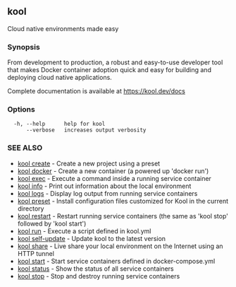 ## kool

Cloud native environments made easy

### Synopsis

From development to production, a robust and easy-to-use developer tool
that makes Docker container adoption quick and easy for building and deploying cloud native
applications.

Complete documentation is available at https://kool.dev/docs

### Options

```
  -h, --help      help for kool
      --verbose   increases output verbosity
```

### SEE ALSO

* [kool create](kool-create)	 - Create a new project using a preset
* [kool docker](kool-docker)	 - Create a new container (a powered up 'docker run')
* [kool exec](kool-exec)	 - Execute a command inside a running service container
* [kool info](kool-info)	 - Print out information about the local environment
* [kool logs](kool-logs)	 - Display log output from running service containers
* [kool preset](kool-preset)	 - Install configuration files customized for Kool in the current directory
* [kool restart](kool-restart)	 - Restart running service containers (the same as 'kool stop' followed by 'kool start')
* [kool run](kool-run)	 - Execute a script defined in kool.yml
* [kool self-update](kool-self-update)	 - Update kool to the latest version
* [kool share](kool-share)	 - Live share your local environment on the Internet using an HTTP tunnel
* [kool start](kool-start)	 - Start service containers defined in docker-compose.yml
* [kool status](kool-status)	 - Show the status of all service containers
* [kool stop](kool-stop)	 - Stop and destroy running service containers

